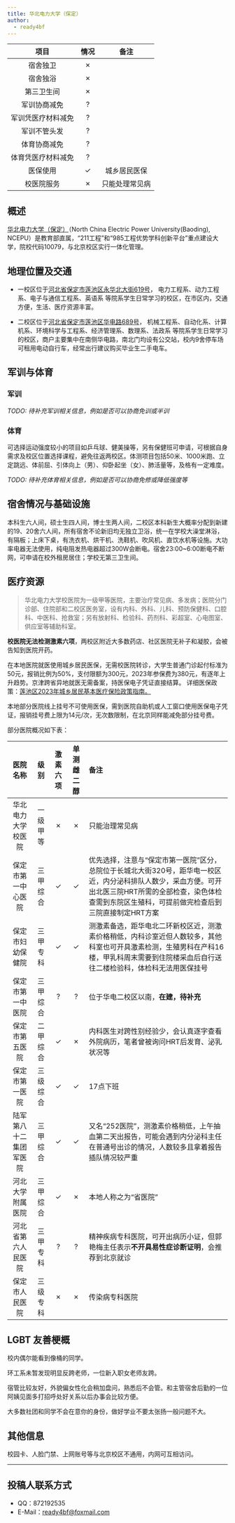 ```yaml
---
title: 华北电力大学（保定）
author:
  - ready4bf
---
```


|        项目        | 情况 |     备注     |
| :----------------: | :--: | :----------: |
|      宿舍独卫      |  ✗   |              |
|      宿舍独浴      |  ✗   |              |
|     第三卫生间     |  ✗   |              |
|    军训协商减免    |  ?   |              |
| 军训凭医疗材料减免 |  ?   |              |
|    军训不管头发    |  ?   |              |
|    体育协商减免    |  ?   |              |
| 体育凭医疗材料减免 |  ?   |              |
|      医保使用      |  ✓   | 城乡居民医保 |
|     校医院服务     |  ✗   | 只能处理常见病 |

## 概述

[华北电力大学（保定）](https://net.ncepu.edu.cn)（North China Electric Power University(Baoding), NCEPU）是教育部直属，“211工程”和“985工程优势学科创新平台”重点建设大学，院校代码10079，与北京校区实行一体化管理。

## 地理位置及交通

- 一校区位于[河北省保定市莲池区永华北大街619号](https://ditu.amap.com/place/B01380RP1C)， 电力工程系、动力工程系、电子与通信工程系、英语系 等院系学生日常学习的校区，在市区内，交通方便，生活、医疗资源丰富。

- 二校区位于[河北省保定市莲池区华电路689号](https://ditu.amap.com/place/B0138017D2)， 机械工程系、自动化系、计算机系、环境科学与工程系、经济管理系、数理系、法政系 等院系学生日常学习的校区，商户主要集中在南侧华电路，南北门均设有公交站，校内9舍停车场可租用电动自行车，经常出行建议购买毕业生二手电车。

## 军训与体育

### 军训

_TODO: 待补充军训相关信息，例如是否可以协商免训或半训_

### 体育

可选择运动强度较小的项目如乒乓球、健美操等，另有保健班可申请，可根据自身需求及校区位置选择课程，避免往返两校区。体测项目包括50米、1000米跑、立定跳远、体前屈、引体向上（男）、仰卧起坐（女）、肺活量等，及格有一定难度。

_TODO: 待补充体育相关信息，例如是否可以协商免修或降低强度等_

## 宿舍情况与基础设施

本科生六人间，硕士生四人间，博士生两人间，二校区本科新生大概率分配到新建的19、20舍六人间，所有宿舍不论新旧均无独立卫浴，统一在学校大澡堂淋浴，有隔板；上床下桌，有洗衣机、烘干机、洗鞋机、吹风机、直饮水机等设施。大功率电器无法使用，纯电阻发热电器超过300W会断电。宿舍23:00~6:00断电不断网，可申请在校外租房居住；学校无第三卫生间。

## 医疗资源

>华北电力大学校医院为一级甲等医院，主要治疗常见病、多发病；医院分门诊部、住院部和二校区医务室，设有内科、外科、儿科、预防保健科、口腔科、中医科、抢救室；另有放射科、检验科、药剂科、彩超室、心电图室、供应室等辅助科室。

**校医院无法检测激素六项**，两校区附近大多数药店、社区医院无补子和凝胶，会被告知到医院开药。

在本地医院就医使用城乡居民医保，无需校医院转诊，大学生普通门诊起付标准为50元，报销比例为50%，支付限额为300元，2023年参保费为380元，有逐年上升趋势。京津跨省异地就医无需备案，持医保电子凭证直接结算。
详细医保政策：[莲池区2023年城乡居民基本医疗保险政策指南。](https://mp.weixin.qq.com/s/BV_Ovb8JZXokXGY28U7fNw)

本地部分医院线上挂号不可使用医保，需到医院自助机或人工窗口使用医保电子凭证，报销挂号费上限为14元/次，无次数限制，在北京同样能减免部分挂号费。

部分医院概况如下表：

|      医院名称      |  级别  | 激素六项 | 单测雌二醇 | 备注 |
| :----------------: |  :--:  | :------: |    :--:    | :-- |
| 华北电力大学校医院 | 一级甲等 |     ✗    |     ✗     | 只能治理常见病 |
| 保定市第一中心医院 | 三甲综合 |     ✓    |     ✓     | 优先选择，注意与“保定市第一医院”区分，总院位于长城北大街320号，距华电一校区近，内分泌科排队人数少，采血方便。可开出北医三院HRT所需的全部检查，染色体检查需到东院区生殖科，可提前做完检查后到三院直接制定HRT方案 |
|  保定市妇幼保健院  | 三甲专科 |     ✓    |     ✓     | 测激素备选，距华电北二环新校区近，测激素价格稍低，内科诊室近但人数较多，其他科室也可开具激素检测，生殖男科在产科16楼，甲乳科周末需要到住院楼采血后自行送往二楼检验科，体检科无法用医保挂号 |
|  保定市第一中医院  | 三甲综合 |     ?    |     ?     | 位于华电二校区以南，**在建，待补充** |
|   保定市第五医院   | 二甲综合 |     ✓    |     ✗     | 内科医生对跨性别经验少，会认真逐字查看外院病历，笔者曾被询问HRT后发育、泌乳状况等 |
|   保定市第一医院   | 三级综合 |     ✓    |     ✓     | 17点下班 |
| 陆军第八十二集团军医院 | 三甲综合 |     ✓    |     ✓     | 又名“252医院”，测激素价格稍低，上午抽血第二天出报告，可能会遇到内分泌科主任在普通号出诊的情况，人数较多且拿着报告插队情况较严重 |
|  河北大学附属医院  | 三甲综合 |     ✓    |     ✗     | 本地人称之为“省医院” |
| 河北省第六人民医院 | 三甲专科 |     ?    |     ?     | 精神疾病专科医院，可开出病历小证，但郭艳梅主任表示**不开具易性症诊断证明**，会推荐到北京就诊 |
|   保定市人民医院   | 三级专科 |     ✗    |     ✗     | 传染病专科医院 |

## LGBT 友善梗概

校内偶尔能看到像桶的同学。

环工系未暂发现明显反跨老师，一位新入职女老师友跨。

宿管比较友好，外貌偏女性化会稍加盘问，熟悉后不会管。和主管宿舍后勤的一位阿姨见面多打招呼处好关系以后办事会比较方便。

大多数社团和同学不会在意你的身份，做好学业不要太张扬一般问题不大。

## 其他信息

校园卡、人脸门禁、上网账号等与北京校区不通用，内网可互相访问。

---

## 投稿人联系方式

- QQ：872192535
- E-Mail：<ready4bf@foxmail.com>
